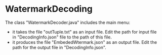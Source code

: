 # WatermarkDecoding

The class "WatermarkDecoder.java" includes the main menu:
- it takes the file "outTuple.txt" as an input file. Edit the path for input file in "DecodingInfo.json" file to the path of this file.
- it produces the file "EmbededWtermark.json" as an output file. Edit the path for the output file in "DecodingInfo.json".
